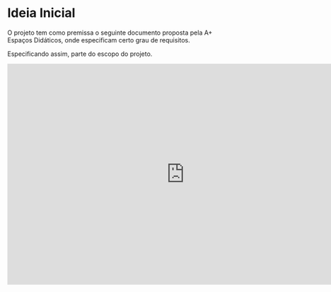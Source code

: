 # Ideia Inicial

O projeto tem como premissa o seguinte documento proposta pela A+ Espaços Didáticos, onde especificam certo grau de requisitos.

Especificando assim, parte do escopo do projeto.

<embed src="https://orcestragamificacao.github.io/Oxfford-Docs/archive/Manual_Id.pdf" width="800px" height="500px" />